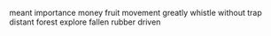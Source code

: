 meant importance money fruit movement greatly whistle without trap distant forest explore fallen rubber driven
